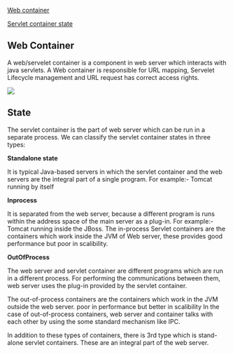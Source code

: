 [Web container](#web-container)

[Servlet container state](#state)



## Web Container 

A web/servelet container is a component in web server which interacts with java servlets. A Web container is responsible for URL mapping, Servelet Lifecycle management and URL request has correct access rights.

<img src="https://www.javatpoint.com/servletpages/servletterminology/images/servlet-container1.png">


## State

The servlet container is the part of web server which can be run in a separate process. We can classify the servlet container states in three types:

**Standalone state**

It is typical Java-based servers in which the servlet container and the web servers are the integral part of a single program. For example:- Tomcat running by itself

**Inprocess**

It is separated from the web server, because a different program is runs within the address space of the main server as a plug-in. For example:- Tomcat running inside the JBoss.
The in-process Servlet containers are the containers which work inside the JVM of Web server, these provides good performance but poor in scalibility. 

**OutOfProcess**

The web server and servlet container are different programs which are run in a different process. For performing the communications between them, web server uses the plug-in provided by the servlet container.

The out-of-process containers are the containers which work in the JVM outside the web server. poor in performance but better in scalibility 
In the case of out-of-process containers, web server and container talks with each other by using the some standard mechanism like IPC. 

In addition to these types of containers, there is 3rd type which is stand-alone servlet containers. These are an integral part of the web server.
